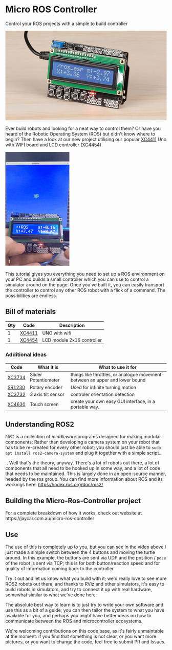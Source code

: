 # Micro ROS Controller
 Control your ROS projects with a simple to build controller

![hero image](hero.png)

Ever build robots and looking for a neat way to control them? Or have you heard of the Robotic Operating System (ROS) but didn't know where to begin? Then have a look at our new project utilising our popular [XC4411](https://jaycar.com.au/p/XC4411) Uno with WIFI board and LCD controller ([XC4454](https://jaycar.com.au/p/XC4454)).

![animation](turtlegif.gif)

This tutorial gives you everything you need to set up a ROS environment on your PC and builds a small controller which you can use to control a simulator around on the page. Once you've built it, you can easily transport the controller to control any other ROS robot with a flick of a command. The possibilities are endless.


## Bill of materials

| Qty | Code     | Description                |
| --- | -------- | -------------------------- |
| 1   | [XC4411](https://jaycar.com.au/p/XC4411) | UNO with wifi              |
| 1   | [XC4454](https://jaycar.com.au/p/XC4454) | LCD module 2x16 controller |

### Additional ideas

| Code     | What it is           | What to use it for                                                           |
| -------- | -------------------- | ---------------------------------------------------------------------------- |
| [XC3734](https://jaycar.com.au/p/XC3734) | Slider Potentiometer | things like throttles, or analogue movement between an upper and lower bound |
| [SR1230](https://jaycar.com.au/p/SR1230) | Rotary encoder       | Used for infinite turning motion                                             |
| [XC3732](https://jaycar.com.au/p/XC3732) | 3 axis tilt sensor   | controler orientation detection                                              |
| [XC4630](https://jaycar.com.au/p/XC4630) | Touch screen         | create your own easy GUI interface, in a portable way.                       |

## Understanding ROS2

`ROS2` is a collection of _middleware_ programs designed for making modular components: Rather than developing a camera system on your robot that has to be re-created for every other robot; you should just be able to `sudo apt install ros2-camera-system` and plug it together with a simple script..

.. Well that's the theory, anyway. There's a lot of robots out there, a lot of components that all need to be hooked up in some way, and a lot of code that needs to be maintained. This is largely done in an open-source manner, headed by the ros group. You can find more information about ROS and its workings here: https://index.ros.org/doc/ros2/

## Building the Micro-Ros-Controller project

<div id='instructions'> For a complete breakdown of how it works, check out website at https://jaycar.com.au/micro-ros-controller </div>

## Use

The use of this is completely up to you, but you can see in the video above I just made a simple switch between the 4 buttons and moving the turtle around. In this example, the buttons are sent via UDP and the position / `pose` of the robot is sent via TCP; this is for both button/reaction speed and for quality of information coming back to the controller.

Try it out and let us know what you build with it; we'd really love to see more ROS2 robots out there, and thanks to RViz and other simulators, it's easy to build robots in simulators, and try to connect it up with real hardware, somewhat similar to what we've done here.

The absolute best way to learn is to just try to write your own software and use this as a bit of a guide; you can then tailor the system to what you have available for you, and perhaps you might have better ideas on how to communicate between the ROS and microcontroller ecosystems.

We're welcoming contributions on this code base, as it's fairly unmaintable at the moment: if you find that something is not clear, or you want more pictures, or you want to change the code, feel free to submit PR and Issues.